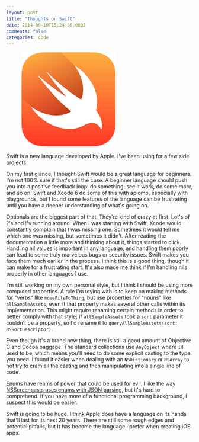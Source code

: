 ```yaml
---
layout: post
title: "Thoughts on Swift"
date: 2014-09-10T15:24:30.000Z
comments: false
categories: code
---
```

<figure class="center">
    <img src="./swift-logo.png" alt="Swift Logo" />
    <figcaption></figcaption>
</figure>

Swift is a new language developed by Apple. I've been using for a few side projects. 

On my first glance, I thought Swift would be a great language for beginners. I'm not 100% sure if that's still the case. A beginner language should push you into a positive feedback loop: do something, see it work, do some more, and so on. Swift and Xcode 6 do some of this with aplomb, especially with playgrounds, but I found some features of the language can be frustrating until you have a deeper understanding of what's going on.

Optionals are the biggest part of that. They're kind of crazy at first. Lot's of ?'s and !'s running around. When I was starting with Swift, Xcode would constantly complain that I was missing one. Sometimes it would tell me which one was missing, but sometimes it didn't. After reading the documentation a little more and thinking about it, things started to click. Handling nil values is important in any language, and handling them poorly can lead to some truly marvelous bugs or security issues. Swift makes you face them much earlier in the process. I think this is a good thing, though it can make for a frustrating start. It's also made me think if I'm handling nils properly in other languages I use.

I'm still working on my own personal style, but I think I should be using more computed properties. A rule I'm toying with is to keep on making methods for "verbs" like `moveFileToThing`, but use properties for "nouns" like `allSampleAssets`, even if that property makes several other calls within its implementation. This might require renaming certain methods in order to better comply with that style; if `allSampleAssets` took a `sort` parameter it couldn't be a property, so I'd rename it to `queryAllSampleAssets(sort: NSSortDescriptor)`.

Even though it's a brand new thing, there is still a good amount of Objective C and Cocoa baggage. The standard collections use `AnyObject` where `id` used to be, which means you'll need to do some explicit casting to the type you need. I found it easier when dealing with an `NSDictionary` or `NSArray` to not try to cram all the casting and then manipulating into a single line of code. 

Enums have reams of power that could be used for evil. I like the way [NSScreencasts uses enums with JSON parsing](http://nsscreencast.com/episodes/130-swift-json-redux-part-1), but it's hard to comprehend. If you have more of a functional programming background, I suspect this would be easier.

Swift is going to be huge. I think Apple does have a language on its hands that'll last for its next 20 years. There are still some rough edges and potential pitfalls, but It has become the language I prefer when creating iOS apps.
